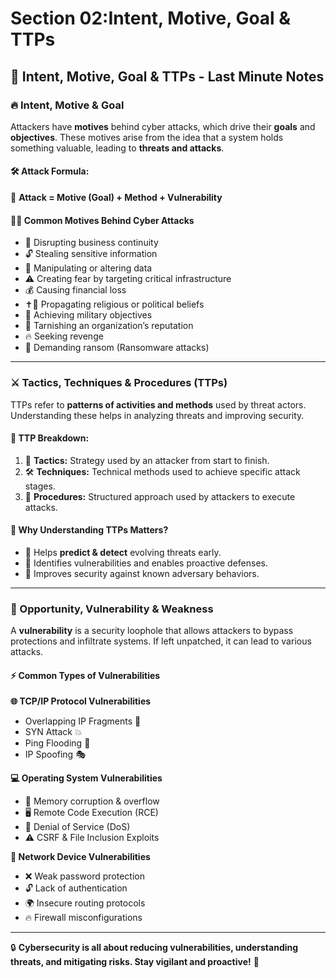 # Section 02:Intent, Motive, Goal & TTPs

## 🎯 Intent, Motive, Goal & TTPs - Last Minute Notes

### 🔥 Intent, Motive & Goal

Attackers have **motives** behind cyber attacks, which drive their **goals** and **objectives**. These motives arise from the idea that a system holds something valuable, leading to **threats and attacks**.

#### 🛠️ **Attack Formula:**

🔹 **Attack = Motive (Goal) + Method + Vulnerability**

#### 🏴‍☠️ **Common Motives Behind Cyber Attacks**

* 🚨 Disrupting business continuity
* 🔓 Stealing sensitive information
* 🔄 Manipulating or altering data
* ⚠️ Creating fear by targeting critical infrastructure
* 💰 Causing financial loss
* ✝️📜 Propagating religious or political beliefs
* 🏹 Achieving military objectives
* 🏢 Tarnishing an organization’s reputation
* 🔥 Seeking revenge
* 🏴 Demanding ransom (Ransomware attacks)

***

### ⚔️ Tactics, Techniques & Procedures (TTPs)

TTPs refer to **patterns of activities and methods** used by threat actors. Understanding these helps in analyzing threats and improving security.

#### 📌 **TTP Breakdown:**

1. 🏹 **Tactics:** Strategy used by an attacker from start to finish.
2. 🛠️ **Techniques:** Technical methods used to achieve specific attack stages.
3. 📜 **Procedures:** Structured approach used by attackers to execute attacks.

#### 🔎 **Why Understanding TTPs Matters?**

* 🎯 Helps **predict & detect** evolving threats early.
* 🔄 Identifies vulnerabilities and enables proactive defenses.
* 🏰 Improves security against known adversary behaviors.

***

### 🚪 Opportunity, Vulnerability & Weakness

A **vulnerability** is a security loophole that allows attackers to bypass protections and infiltrate systems. If left unpatched, it can lead to various attacks.

#### ⚡ **Common Types of Vulnerabilities**

**🌐 TCP/IP Protocol Vulnerabilities**

* Overlapping IP Fragments 🧩
* SYN Attack 💥
* Ping Flooding 🌊
* IP Spoofing 🎭

**💻 Operating System Vulnerabilities**

* 📌 Memory corruption & overflow
* 🖥️ Remote Code Execution (RCE)
* 🚨 Denial of Service (DoS)
* ⚠️ CSRF & File Inclusion Exploits

**🔌 Network Device Vulnerabilities**

* ❌ Weak password protection
* 🔓 Lack of authentication
* 🌍 Insecure routing protocols
* 🔥 Firewall misconfigurations

***

🔒 **Cybersecurity is all about reducing vulnerabilities, understanding threats, and mitigating risks. Stay vigilant and proactive!** 🚀
